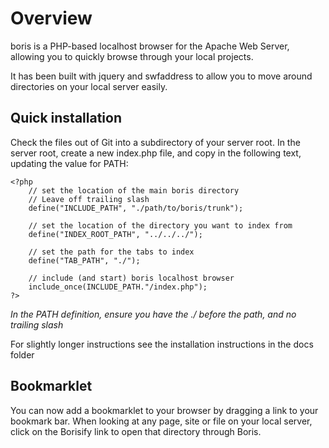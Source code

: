# Overview

boris is a PHP-based localhost browser for the Apache Web Server, allowing you to quickly browse through your local projects.

It has been built with jquery and swfaddress to allow you to move around directories on your local server easily.

## Quick installation

Check the files out of Git into a subdirectory of your server root.  In the server root, create a new index.php file, and copy in the following text, updating the value for PATH:

    <?php
        // set the location of the main boris directory
        // Leave off trailing slash
        define("INCLUDE_PATH", "./path/to/boris/trunk");

        // set the location of the directory you want to index from
        define("INDEX_ROOT_PATH", "../../../");

        // set the path for the tabs to index
        define("TAB_PATH", "./");

        // include (and start) boris localhost browser
        include_once(INCLUDE_PATH."/index.php");
    ?>

*In the PATH definition, ensure you have the ./ before the path, and no trailing slash*

For slightly longer instructions see the installation instructions in the docs folder


## Bookmarklet

You can now add a bookmarklet to your browser by dragging a link to your bookmark bar. When looking at any page, site or file on your local server, click on the Borisify link to open that directory through Boris.
